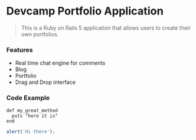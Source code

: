 # Devcamp Portfolio Application

> This is a Ruby on Rails 5 application that allows users to create their own portfolios.

### Features

- Real time chat engine for comments
- Blog
- Portfolio
- Drag and Drop interface

### Code Example

```reby
def my_great_method
  puts "here it is"
end
```

```javascript
alert('Hi there');
```


